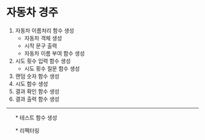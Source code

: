 # 자동차 경주

1. 자동차 이름처리 함수 생성
   - 자동차 객체 생성
   - 시작 문구 출력
   - 자동차 이름 부여 함수 생성
2. 시도 횟수 입력 함수 생성
   - 시도 횟수 질문 함수 생성
3. 랜덤 숫자 함수 생성
4. 시도 함수 생성
5. 결과 확인 함수 생성
6. 결과 출력 함수 생성

---
<ol> * 테스트 함수 생성</ol>
<ol> * 리펙터링 </ol>
